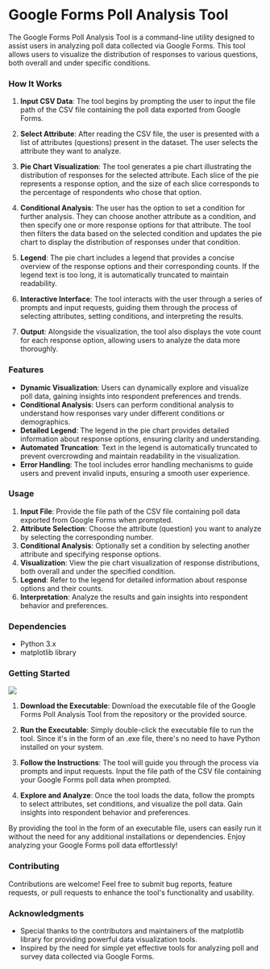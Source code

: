 # Google Forms Poll Analysis Tool

The Google Forms Poll Analysis Tool is a command-line utility designed to assist users in analyzing poll data collected via Google Forms. This tool allows users to visualize the distribution of responses to various questions, both overall and under specific conditions.

### How It Works

1. **Input CSV Data**: The tool begins by prompting the user to input the file path of the CSV file containing the poll data exported from Google Forms.

2. **Select Attribute**: After reading the CSV file, the user is presented with a list of attributes (questions) present in the dataset. The user selects the attribute they want to analyze.

3. **Pie Chart Visualization**: The tool generates a pie chart illustrating the distribution of responses for the selected attribute. Each slice of the pie represents a response option, and the size of each slice corresponds to the percentage of respondents who chose that option.

4. **Conditional Analysis**: The user has the option to set a condition for further analysis. They can choose another attribute as a condition, and then specify one or more response options for that attribute. The tool then filters the data based on the selected condition and updates the pie chart to display the distribution of responses under that condition.

5. **Legend**: The pie chart includes a legend that provides a concise overview of the response options and their corresponding counts. If the legend text is too long, it is automatically truncated to maintain readability.

6. **Interactive Interface**: The tool interacts with the user through a series of prompts and input requests, guiding them through the process of selecting attributes, setting conditions, and interpreting the results.

7. **Output**: Alongside the visualization, the tool also displays the vote count for each response option, allowing users to analyze the data more thoroughly.

### Features

- **Dynamic Visualization**: Users can dynamically explore and visualize poll data, gaining insights into respondent preferences and trends.
- **Conditional Analysis**: Users can perform conditional analysis to understand how responses vary under different conditions or demographics.
- **Detailed Legend**: The legend in the pie chart provides detailed information about response options, ensuring clarity and understanding.
- **Automated Truncation**: Text in the legend is automatically truncated to prevent overcrowding and maintain readability in the visualization.
- **Error Handling**: The tool includes error handling mechanisms to guide users and prevent invalid inputs, ensuring a smooth user experience.

### Usage

1. **Input File**: Provide the file path of the CSV file containing poll data exported from Google Forms when prompted.
2. **Attribute Selection**: Choose the attribute (question) you want to analyze by selecting the corresponding number.
3. **Conditional Analysis**: Optionally set a condition by selecting another attribute and specifying response options.
4. **Visualization**: View the pie chart visualization of response distributions, both overall and under the specified condition.
5. **Legend**: Refer to the legend for detailed information about response options and their counts.
6. **Interpretation**: Analyze the results and gain insights into respondent behavior and preferences.

### Dependencies

- Python 3.x
- matplotlib library

### Getting Started 
<a href="https://github.com/Pantastix/google-forms-analyser/releases/tag/2.0"><img src="https://img.shields.io/github/downloads/Pantastix/google-forms-analyser/total?label=Download" /></a>
1. **Download the Executable**: Download the executable file of the Google Forms Poll Analysis Tool from the repository or the provided source.

2. **Run the Executable**: Simply double-click the executable file to run the tool. Since it's in the form of an .exe file, there's no need to have Python installed on your system.

3. **Follow the Instructions**: The tool will guide you through the process via prompts and input requests. Input the file path of the CSV file containing your Google Forms poll data when prompted.

4. **Explore and Analyze**: Once the tool loads the data, follow the prompts to select attributes, set conditions, and visualize the poll data. Gain insights into respondent behavior and preferences.

By providing the tool in the form of an executable file, users can easily run it without the need for any additional installations or dependencies. Enjoy analyzing your Google Forms poll data effortlessly!

### Contributing
Contributions are welcome! Feel free to submit bug reports, feature requests, or pull requests to enhance the tool's functionality and usability.

### Acknowledgments
- Special thanks to the contributors and maintainers of the matplotlib library for providing powerful data visualization tools.
- Inspired by the need for simple yet effective tools for analyzing poll and survey data collected via Google Forms.
